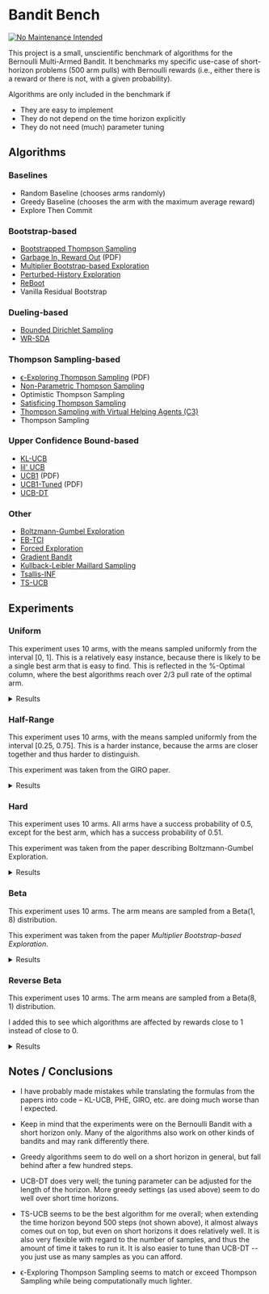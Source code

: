 # Bandit Bench

[![No Maintenance Intended](http://unmaintained.tech/badge.svg)](http://unmaintained.tech/)

This project is a small, unscientific benchmark of algorithms for the Bernoulli
Multi-Armed Bandit. It benchmarks my specific use-case of short-horizon problems
(500 arm pulls) with Bernoulli rewards (i.e., either there is a reward or there
is not, with a given probability).

Algorithms are only included in the benchmark if

- They are easy to implement
- They do not depend on the time horizon explicitly
- They do not need (much) parameter tuning

## Algorithms

### Baselines

- Random Baseline (chooses arms randomly)
- Greedy Baseline (chooses the arm with the maximum average reward)
- Explore Then Commit

### Bootstrap-based

- [Bootstrapped Thompson Sampling](https://arxiv.org/abs/1410.4009)
- [Garbage In, Reward Out](http://proceedings.mlr.press/v97/kveton19a/kveton19a.pdf) (PDF)
- [Multiplier Bootstrap-based Exploration](https://arxiv.org/abs/2302.01543)
- [Perturbed-History Exploration](https://arxiv.org/abs/1902.10089)
- [ReBoot](https://arxiv.org/abs/2002.08436)
- Vanilla Residual Bootstrap

### Dueling-based

- [Bounded Dirichlet Sampling](https://arxiv.org/abs/2111.09724)
- [WR-SDA](https://arxiv.org/abs/2010.14323)

### Thompson Sampling-based

- [ϵ-Exploring Thompson Sampling](https://proceedings.mlr.press/v202/jin23b/jin23b.pdf) (PDF)
- [Non-Parametric Thompson Sampling](https://proceedings.mlr.press/v117/riou20a.html)
- Optimistic Thompson Sampling
- [Satisficing Thompson Sampling](https://arxiv.org/abs/1704.09028)
- [Thompson Sampling with Virtual Helping Agents (C3)](https://arxiv.org/abs/2209.08197)
- Thompson Sampling

### Upper Confidence Bound-based

- [KL-UCB](https://arxiv.org/abs/1102.2490)
- [lil' UCB](https://arxiv.org/abs/1312.7308)
- [UCB1](https://homes.di.unimi.it/~cesabian/Pubblicazioni/ml-02.pdf) (PDF)
- [UCB1-Tuned](https://homes.di.unimi.it/~cesabian/Pubblicazioni/ml-02.pdf) (PDF)
- [UCB-DT](https://arxiv.org/abs/2110.02690)

### Other

- [Boltzmann-Gumbel Exploration](https://arxiv.org/abs/1705.10257)
- [EB-TCI](https://arxiv.org/abs/2206.05979)
- [Forced Exploration](https://arxiv.org/abs/2312.07285)
- [Gradient Bandit](https://arxiv.org/abs/2402.17235)
- [Kullback-Leibler Maillard Sampling](https://arxiv.org/abs/2304.14989)
- [Tsallis-INF](https://arxiv.org/abs/1807.07623)
- [TS-UCB](https://arxiv.org/abs/2006.06372)

## Experiments

### Uniform

This experiment uses 10 arms, with the means sampled uniformly from the interval
[0, 1]. This is a relatively easy instance, because there is likely to be a
single best arm that is easy to find. This is reflected in the %-Optimal column,
where the best algorithms reach over 2/3 pull rate of the optimal arm.

<details>
<summary>Results</summary>

<!-- `> cat uniform.md` -->
<!-- BEGIN mdsh -->
| Algorithm                                                   | %-Optimal | Regret (Mean) | Regret (Median Absolute Deviation) |  Time  |
| ----------------------------------------------------------- | --------: | ------------: | ---------------------------------: | :----: |
| Bootstrapped Thompson Sampling (J=500)                      |     81.55 |       12.3112 |                             1.6871 | 0.74s  |
| Bootstrapped Thompson Sampling (J=1000)                     |     81.44 |       12.6758 |                             1.7121 | 1.35s  |
| TS-UCB (100 samples)                                        |     72.43 |       17.4061 |                             3.2706 | 11.77s |
| TS-UCB (10 samples)                                         |     72.88 |       17.8546 |                             3.5976 | 1.22s  |
| UCB-DT (γ=1.00)                                             |     70.73 |       18.2706 |                             2.5295 | 0.51s  |
| UCB-DT (γ=0.90)                                             |     73.02 |       18.3178 |                             2.4600 | 0.51s  |
| UCB-DT (γ=0.95)                                             |     72.98 |       18.3323 |                             2.4505 | 0.51s  |
| UCB-DT (γ=0.75)                                             |     72.98 |       18.3605 |                             2.4852 | 0.52s  |
| Greedy                                                      |     67.48 |       19.7483 |                             2.4973 | 0.03s  |
| TS-UCB (1 samples)                                          |     72.28 |       19.9767 |                             5.3785 | 0.14s  |
| Thompson Sampling with Virtual Helping Agents (Combiner C3) |     63.36 |       21.1298 |                             6.2710 | 4.02s  |
| WR-SDA                                                      |     67.66 |       23.8199 |                             5.0460 | 0.35s  |
| Optimistic Thompson Sampling                                |     69.69 |       25.4924 |                             7.1978 | 0.18s  |
| ϵ-Exploring Thompson Sampling                               |     64.31 |       27.5471 |                             8.9868 | 0.04s  |
| Thompson Sampling                                           |     67.00 |       28.9445 |                             7.1632 | 0.14s  |
| Satisficing Thompson Sampling (ϵ=0.005)                     |     66.88 |       29.0225 |                             7.0900 | 0.18s  |
| Satisficing Thompson Sampling (ϵ=0.010)                     |     66.49 |       29.3398 |                             6.9895 | 0.17s  |
| KL-UCB                                                      |     67.57 |       29.6845 |                             7.4867 | 1.49s  |
| ReBoot (r=0.25)                                             |     61.92 |       30.3897 |                             5.2935 | 0.06s  |
| UCB1-Tuned                                                  |     62.81 |       31.7769 |                             3.6345 | 0.07s  |
| Bootstrapped Thompson Sampling (J=100)                      |     51.85 |       32.8060 |                            13.5494 | 0.18s  |
| Vanilla Residual Bootstrap (init=0)                         |     60.73 |       33.1690 |                             5.4193 | 0.05s  |
| Non-Parametric Thompson Sampling                            |     64.59 |       33.8504 |                             7.0679 | 0.74s  |
| ReBoot (r=0.50)                                             |     59.20 |       34.1884 |                             5.8990 | 0.05s  |
| Bounded Dirichlet Sampling                                  |     64.70 |       34.2376 |                             7.1518 | 0.38s  |
| Satisficing Thompson Sampling (ϵ=0.050)                     |     58.20 |       34.9791 |                             6.9401 | 0.17s  |
| Multiplier Bootstrap-based Exploration                      |     61.60 |       36.1880 |                             4.1319 | 1.06s  |
| Kullback-Leibler Maillard Sampling                          |     60.53 |       37.5467 |                             8.4138 | 0.12s  |
| Perturbed-History Exploration (a=1.1)                       |     57.78 |       37.8970 |                             5.6488 | 0.14s  |
| Garbage In, Reward Out (a=0.10)                             |     58.49 |       38.7874 |                             5.2714 | 0.14s  |
| Bootstrapped Thompson Sampling (J=10)                       |     45.02 |       39.1305 |                            19.4246 | 0.07s  |
| Vanilla Residual Bootstrap (init=1)                         |     60.28 |       40.6878 |                             4.7500 | 0.05s  |
| Satisficing Thompson Sampling (ϵ=0.100)                     |     44.92 |       44.1840 |                            10.6738 | 0.18s  |
| lil' UCB (δ=0.100)                                          |     52.87 |       44.9486 |                             5.5879 | 0.08s  |
| Tsallis-INF                                                 |     55.26 |       46.5441 |                             5.8549 | 0.21s  |
| Forced Exploration                                          |     63.74 |       46.7869 |                             6.0952 | 0.03s  |
| ReBoot (r=0.90)                                             |     52.97 |       47.4265 |                             6.6595 | 0.05s  |
| Garbage In, Reward Out (a=0.33)                             |     52.54 |       49.4032 |                             5.5249 | 0.18s  |
| Vanilla Residual Bootstrap (init=5)                         |     56.46 |       50.8622 |                             6.0489 | 0.05s  |
| ReBoot (r=1.00)                                             |     50.62 |       52.0364 |                             6.7317 | 0.05s  |
| EB-TCI                                                      |     42.95 |       56.0202 |                            16.1098 | 0.07s  |
| ETC (m=10)                                                  |     48.78 |       56.4409 |                            10.9740 | 0.03s  |
| Perturbed-History Exploration (a=2.1)                       |     48.19 |       56.7164 |                             6.0494 | 0.17s  |
| lil' UCB (δ=0.010)                                          |     44.60 |       62.4201 |                             6.5913 | 0.08s  |
| Garbage In, Reward Out (a=1.00)                             |     43.69 |       66.7268 |                             7.0150 | 0.20s  |
| Boltzmann-Gumbel Exploration                                |     44.52 |       69.1820 |                             6.7076 | 0.08s  |
| ReBoot (r=1.50)                                             |     41.00 |       72.4983 |                             8.1316 | 0.05s  |
| lil' UCB (δ=0.001)                                          |     39.59 |       74.2236 |                             8.0274 | 0.08s  |
| ETC (m=5)                                                   |     28.21 |       79.4626 |                            24.7524 | 0.03s  |
| ReBoot (r=1.70)                                             |     37.90 |       79.8938 |                             9.0403 | 0.05s  |
| ETC (m=20)                                                  |     50.00 |       85.5308 |                            11.8523 | 0.03s  |
| UCB1                                                        |     34.84 |       87.3965 |                            10.1205 | 0.05s  |
| ReBoot (r=2.10)                                             |     32.69 |       93.3431 |                            10.7795 | 0.05s  |
| ETC (m=3)                                                   |     22.50 |       99.6029 |                            27.4581 | 0.03s  |
| ETC (m=25)                                                  |     42.62 |      105.5833 |                            14.8455 | 0.03s  |
| Gradient Bandit                                             |     30.56 |      111.1047 |                            17.4381 | 0.08s  |
| ETC (m=2)                                                   |     20.25 |      111.2784 |                            27.3964 | 0.03s  |
| Gradient Bandit (with baseline)                             |     31.78 |      114.0673 |                            11.6366 | 0.08s  |
| Random                                                      |      9.99 |      205.0580 |                            30.3100 | 0.01s  |
<!-- END mdsh -->

</details>

### Half-Range

This experiment uses 10 arms, with the means sampled uniformly from the interval
\[0.25, 0.75\]. This is a harder instance, because the arms are closer together
and thus harder to distinguish.

This experiment was taken from the GIRO paper.

<details>
<summary>Results</summary>

<!-- `> cat half_range.md` -->
<!-- BEGIN mdsh -->
| Algorithm                                                   | %-Optimal | Regret (Mean) | Regret (Median Absolute Deviation) |  Time  |
| ----------------------------------------------------------- | --------: | ------------: | ---------------------------------: | :----: |
| Bootstrapped Thompson Sampling (J=500)                      |     60.67 |       20.0135 |                            10.8059 | 0.67s  |
| Bootstrapped Thompson Sampling (J=1000)                     |     60.81 |       20.0744 |                            10.7234 | 1.31s  |
| UCB-DT (γ=0.90)                                             |     44.11 |       25.7379 |                             7.1522 | 0.53s  |
| UCB-DT (γ=0.95)                                             |     44.07 |       25.7444 |                             7.1627 | 0.53s  |
| UCB-DT (γ=0.75)                                             |     44.20 |       25.7518 |                             7.1508 | 0.53s  |
| Thompson Sampling with Virtual Helping Agents (Combiner C3) |     44.83 |       26.7704 |                             8.7872 | 1.83s  |
| TS-UCB (100 samples)                                        |     44.83 |       27.4483 |                             6.6267 | 11.69s |
| Bootstrapped Thompson Sampling (J=100)                      |     44.19 |       27.5108 |                            13.3325 | 0.17s  |
| Greedy                                                      |     39.00 |       28.0151 |                             9.7636 | 0.03s  |
| UCB-DT (γ=1.00)                                             |     39.38 |       28.0689 |                             9.7290 | 0.52s  |
| TS-UCB (10 samples)                                         |     45.12 |       28.1337 |                             6.0061 | 1.19s  |
| Bootstrapped Thompson Sampling (J=10)                       |     41.24 |       28.6171 |                            14.3000 | 0.07s  |
| ϵ-Exploring Thompson Sampling                               |     41.08 |       30.8109 |                             9.0357 | 0.04s  |
| TS-UCB (1 samples)                                          |     42.42 |       31.6765 |                             6.1443 | 0.14s  |
| Forced Exploration                                          |     42.52 |       33.2202 |                             5.6321 | 0.03s  |
| WR-SDA                                                      |     38.17 |       34.3574 |                             7.8687 | 0.56s  |
| UCB1-Tuned                                                  |     39.23 |       36.0362 |                             5.7070 | 0.07s  |
| ReBoot (r=0.25)                                             |     36.27 |       36.8780 |                             8.0532 | 0.05s  |
| Vanilla Residual Bootstrap (init=0)                         |     35.53 |       38.0238 |                             7.8845 | 0.05s  |
| Optimistic Thompson Sampling                                |     37.57 |       38.4989 |                             7.1213 | 0.18s  |
| Multiplier Bootstrap-based Exploration                      |     36.71 |       38.8681 |                             6.9205 | 1.04s  |
| ReBoot (r=0.50)                                             |     34.58 |       39.6438 |                             8.1733 | 0.05s  |
| ETC (m=10)                                                  |     33.76 |       40.4184 |                            12.0078 | 0.03s  |
| Thompson Sampling                                           |     35.68 |       40.6934 |                             7.4756 | 0.14s  |
| Satisficing Thompson Sampling (ϵ=0.005)                     |     35.61 |       40.7462 |                             7.4738 | 0.18s  |
| Satisficing Thompson Sampling (ϵ=0.010)                     |     35.54 |       40.8342 |                             7.6058 | 0.17s  |
| Garbage In, Reward Out (a=0.10)                             |     34.26 |       42.3026 |                             7.5669 | 0.17s  |
| Perturbed-History Exploration (a=1.1)                       |     34.15 |       42.4480 |                             7.6337 | 0.15s  |
| KL-UCB                                                      |     35.23 |       42.8489 |                             6.2867 | 1.49s  |
| EB-TCI                                                      |     30.68 |       43.1680 |                             8.8295 | 0.07s  |
| Satisficing Thompson Sampling (ϵ=0.050)                     |     33.15 |       43.2663 |                             8.0491 | 0.17s  |
| Non-Parametric Thompson Sampling                            |     33.66 |       43.8953 |                             7.4578 | 0.70s  |
| Vanilla Residual Bootstrap (init=1)                         |     33.49 |       43.9511 |                             7.4165 | 0.05s  |
| Bounded Dirichlet Sampling                                  |     33.37 |       44.9539 |                             7.9732 | 0.42s  |
| Tsallis-INF                                                 |     33.02 |       45.9683 |                             8.4113 | 0.22s  |
| lil' UCB (δ=0.100)                                          |     32.27 |       46.6215 |                             6.6925 | 0.07s  |
| Kullback-Leibler Maillard Sampling                          |     30.15 |       48.1212 |                             8.2677 | 0.12s  |
| Satisficing Thompson Sampling (ϵ=0.100)                     |     27.97 |       48.1233 |                            10.0095 | 0.17s  |
| Garbage In, Reward Out (a=0.33)                             |     30.57 |       48.3822 |                             7.9763 | 0.19s  |
| ReBoot (r=0.90)                                             |     29.75 |       48.7258 |                             8.4139 | 0.05s  |
| ETC (m=5)                                                   |     21.31 |       50.6525 |                            17.7345 | 0.03s  |
| ReBoot (r=1.00)                                             |     28.27 |       51.2697 |                             8.5685 | 0.05s  |
| ETC (m=20)                                                  |     31.27 |       51.6469 |                             8.5980 | 0.03s  |
| Perturbed-History Exploration (a=2.1)                       |     28.34 |       52.5133 |                             8.3130 | 0.17s  |
| Vanilla Residual Bootstrap (init=5)                         |     28.72 |       53.5870 |                             8.3547 | 0.05s  |
| ETC (m=25)                                                  |     32.88 |       56.5539 |                             8.2405 | 0.03s  |
| lil' UCB (δ=0.010)                                          |     26.26 |       57.2169 |                             8.1942 | 0.07s  |
| Garbage In, Reward Out (a=1.00)                             |     25.46 |       58.0798 |                             8.9055 | 0.21s  |
| Boltzmann-Gumbel Exploration                                |     25.93 |       58.3994 |                             8.7698 | 0.07s  |
| ReBoot (r=1.50)                                             |     23.11 |       61.4855 |                             9.5988 | 0.05s  |
| lil' UCB (δ=0.001)                                          |     23.15 |       63.1709 |                             9.1364 | 0.08s  |
| ReBoot (r=1.70)                                             |     21.59 |       64.8451 |                            10.1444 | 0.05s  |
| UCB1                                                        |     20.65 |       68.4993 |                            10.1090 | 0.05s  |
| ReBoot (r=2.10)                                             |     19.33 |       70.1924 |                            10.6578 | 0.05s  |
| ETC (m=3)                                                   |     15.59 |       70.3962 |                            18.2057 | 0.03s  |
| Gradient Bandit                                             |     19.16 |       75.6775 |                            12.1688 | 0.08s  |
| Gradient Bandit (with baseline)                             |     18.70 |       77.4743 |                            10.5750 | 0.07s  |
| ETC (m=2)                                                   |     15.36 |       80.9169 |                            17.7482 | 0.03s  |
| Random                                                      |      9.99 |      102.5290 |                            15.1550 | 0.01s  |
<!-- END mdsh -->

</details>

### Hard

This experiment uses 10 arms. All arms have a success probability of 0.5, except
for the best arm, which has a success probability of 0.51.

This experiment was taken from the paper describing Boltzmann-Gumbel Exploration.

<details>
<summary>Results</summary>

<!-- `> cat hard.md` -->
<!-- BEGIN mdsh -->
| Algorithm                                                   | %-Optimal | Regret (Mean) | Regret (Median Absolute Deviation) |  Time  |
| ----------------------------------------------------------- | --------: | ------------: | ---------------------------------: | :----: |
| Greedy                                                      |     16.60 |        4.1700 |                             0.0100 | 0.03s  |
| ϵ-Exploring Thompson Sampling                               |     13.52 |        4.3242 |                             0.1100 | 0.04s  |
| Forced Exploration                                          |     13.38 |        4.3312 |                             0.1000 | 0.03s  |
| UCB-DT (γ=0.90)                                             |     13.15 |        4.3424 |                             0.0100 | 0.52s  |
| UCB-DT (γ=0.95)                                             |     13.15 |        4.3424 |                             0.0100 | 0.53s  |
| UCB-DT (γ=1.00)                                             |     13.07 |        4.3464 |                             0.0200 | 0.53s  |
| UCB-DT (γ=0.75)                                             |     12.93 |        4.3535 |                             0.0100 | 0.53s  |
| TS-UCB (100 samples)                                        |     12.06 |        4.3971 |                             0.2500 | 11.71s |
| Bootstrapped Thompson Sampling (J=10)                       |     11.79 |        4.4106 |                             0.1600 | 0.08s  |
| Bootstrapped Thompson Sampling (J=1000)                     |     11.63 |        4.4187 |                             0.3200 | 1.32s  |
| Bootstrapped Thompson Sampling (J=100)                      |     11.61 |        4.4196 |                             0.2900 | 0.18s  |
| Bootstrapped Thompson Sampling (J=500)                      |     11.61 |        4.4196 |                             0.3100 | 0.68s  |
| TS-UCB (10 samples)                                         |     11.58 |        4.4209 |                             0.4400 | 1.19s  |
| EB-TCI                                                      |     11.50 |        4.4250 |                             0.4400 | 0.08s  |
| Thompson Sampling with Virtual Helping Agents (Combiner C3) |     11.48 |        4.4258 |                             0.4000 | 0.74s  |
| WR-SDA                                                      |     11.44 |        4.4278 |                             0.3200 | 0.38s  |
| Vanilla Residual Bootstrap (init=0)                         |     11.36 |        4.4320 |                             0.3500 | 0.05s  |
| ReBoot (r=0.25)                                             |     11.32 |        4.4341 |                             0.3500 | 0.06s  |
| ReBoot (r=0.50)                                             |     11.27 |        4.4363 |                             0.3800 | 0.05s  |
| TS-UCB (1 samples)                                          |     11.26 |        4.4368 |                             0.4600 | 0.14s  |
| Optimistic Thompson Sampling                                |     11.26 |        4.4371 |                             0.4400 | 0.18s  |
| Tsallis-INF                                                 |     11.25 |        4.4377 |                             0.2900 | 0.22s  |
| Non-Parametric Thompson Sampling                            |     11.22 |        4.4391 |                             0.4100 | 0.71s  |
| Vanilla Residual Bootstrap (init=1)                         |     11.21 |        4.4393 |                             0.4200 | 0.05s  |
| Thompson Sampling                                           |     11.21 |        4.4397 |                             0.4300 | 0.14s  |
| Satisficing Thompson Sampling (ϵ=0.005)                     |     11.20 |        4.4398 |                             0.4400 | 0.18s  |
| Satisficing Thompson Sampling (ϵ=0.010)                     |     11.20 |        4.4401 |                             0.4400 | 0.17s  |
| Perturbed-History Exploration (a=1.1)                       |     11.20 |        4.4402 |                             0.4300 | 0.16s  |
| Multiplier Bootstrap-based Exploration                      |     11.19 |        4.4406 |                             0.4400 | 1.02s  |
| Satisficing Thompson Sampling (ϵ=0.050)                     |     11.15 |        4.4426 |                             0.4100 | 0.17s  |
| Garbage In, Reward Out (a=0.10)                             |     11.12 |        4.4441 |                             0.3400 | 0.17s  |
| Garbage In, Reward Out (a=0.33)                             |     11.09 |        4.4455 |                             0.3800 | 0.19s  |
| KL-UCB                                                      |     11.06 |        4.4468 |                             0.3000 | 1.49s  |
| ReBoot (r=0.90)                                             |     11.03 |        4.4485 |                             0.3700 | 0.05s  |
| Perturbed-History Exploration (a=2.1)                       |     10.95 |        4.4524 |                             0.3300 | 0.18s  |
| Kullback-Leibler Maillard Sampling                          |     10.94 |        4.4530 |                             0.3300 | 0.12s  |
| ReBoot (r=1.00)                                             |     10.93 |        4.4537 |                             0.3300 | 0.05s  |
| lil' UCB (δ=0.100)                                          |     10.92 |        4.4539 |                             0.2800 | 0.07s  |
| Vanilla Residual Bootstrap (init=5)                         |     10.92 |        4.4540 |                             0.2800 | 0.05s  |
| Bounded Dirichlet Sampling                                  |     10.91 |        4.4545 |                             0.2900 | 0.39s  |
| UCB1-Tuned                                                  |     10.82 |        4.4591 |                             0.4600 | 0.07s  |
| Satisficing Thompson Sampling (ϵ=0.100)                     |     10.78 |        4.4612 |                             0.3100 | 0.18s  |
| lil' UCB (δ=0.010)                                          |     10.75 |        4.4625 |                             0.2500 | 0.07s  |
| Boltzmann-Gumbel Exploration                                |     10.73 |        4.4636 |                             0.2600 | 0.08s  |
| Garbage In, Reward Out (a=1.00)                             |     10.71 |        4.4646 |                             0.2600 | 0.21s  |
| lil' UCB (δ=0.001)                                          |     10.59 |        4.4707 |                             0.1700 | 0.08s  |
| ReBoot (r=1.50)                                             |     10.56 |        4.4722 |                             0.2000 | 0.05s  |
| ReBoot (r=1.70)                                             |     10.46 |        4.4771 |                             0.1700 | 0.05s  |
| ReBoot (r=2.10)                                             |     10.34 |        4.4829 |                             0.1400 | 0.05s  |
| UCB1                                                        |     10.26 |        4.4872 |                             0.1300 | 0.04s  |
| Gradient Bandit (with baseline)                             |     10.23 |        4.4885 |                             0.1100 | 0.07s  |
| Gradient Bandit                                             |     10.18 |        4.4912 |                             0.1300 | 0.08s  |
| ETC (m=20)                                                  |     10.06 |        4.4970 |                             0.0000 | 0.03s  |
| ETC (m=10)                                                  |     10.01 |        4.4993 |                             0.0000 | 0.03s  |
| Random                                                      |      9.98 |        4.5008 |                             0.0400 | 0.01s  |
| ETC (m=3)                                                   |      9.95 |        4.5027 |                             0.0000 | 0.03s  |
| ETC (m=2)                                                   |      9.94 |        4.5028 |                             0.0000 | 0.03s  |
| ETC (m=5)                                                   |      9.93 |        4.5036 |                             0.0000 | 0.03s  |
| ETC (m=25)                                                  |      9.87 |        4.5065 |                             0.0000 | 0.03s  |
<!-- END mdsh -->

</details>

### Beta

This experiment uses 10 arms. The arm means are sampled from a Beta(1, 8) distribution.

This experiment was taken from the paper *Multiplier Bootstrap-based Exploration*.

<details>
<summary>Results</summary>

<!-- `> cat beta.md` -->
<!-- BEGIN mdsh -->
| Algorithm                                                   | %-Optimal | Regret (Mean) | Regret (Median Absolute Deviation) |  Time  |
| ----------------------------------------------------------- | --------: | ------------: | ---------------------------------: | :----: |
| UCB-DT (γ=0.75)                                             |     55.00 |       22.7051 |                             6.0302 | 0.50s  |
| UCB-DT (γ=0.95)                                             |     54.67 |       22.8374 |                             6.0357 | 0.50s  |
| UCB-DT (γ=0.90)                                             |     54.53 |       22.8662 |                             6.0630 | 0.50s  |
| UCB-DT (γ=1.00)                                             |     53.44 |       22.9767 |                             7.3694 | 0.49s  |
| Thompson Sampling with Virtual Helping Agents (Combiner C3) |     56.91 |       23.2902 |                             7.1493 | 2.82s  |
| ReBoot (r=0.25)                                             |     52.94 |       24.7856 |                             8.6439 | 0.06s  |
| TS-UCB (100 samples)                                        |     56.19 |       25.1924 |                             4.4774 | 12.37s |
| TS-UCB (10 samples)                                         |     54.99 |       26.7554 |                             4.4802 | 1.26s  |
| ReBoot (r=0.50)                                             |     51.72 |       29.2332 |                             6.5279 | 0.06s  |
| TS-UCB (1 samples)                                          |     52.72 |       29.8275 |                             5.0292 | 0.15s  |
| Bootstrapped Thompson Sampling (J=10)                       |     50.33 |       31.3906 |                             6.7436 | 0.08s  |
| Forced Exploration                                          |     49.27 |       31.6725 |                             8.8808 | 0.03s  |
| Multiplier Bootstrap-based Exploration                      |     49.58 |       32.6088 |                             6.2663 | 1.02s  |
| ϵ-Exploring Thompson Sampling                               |     44.70 |       33.6912 |                            12.4300 | 0.04s  |
| UCB1-Tuned                                                  |     48.78 |       34.1720 |                             5.7265 | 0.08s  |
| Bootstrapped Thompson Sampling (J=100)                      |     47.62 |       34.9846 |                             6.5196 | 0.18s  |
| Garbage In, Reward Out (a=0.10)                             |     47.11 |       35.3159 |                             6.5716 | 0.14s  |
| Bootstrapped Thompson Sampling (J=500)                      |     47.24 |       35.4846 |                             6.5623 | 0.68s  |
| Bootstrapped Thompson Sampling (J=1000)                     |     47.25 |       35.5259 |                             6.5145 | 1.31s  |
| Vanilla Residual Bootstrap (init=1)                         |     47.27 |       35.6021 |                             6.3890 | 0.05s  |
| Optimistic Thompson Sampling                                |     47.54 |       36.0169 |                             6.2395 | 0.20s  |
| Vanilla Residual Bootstrap (init=0)                         |     39.97 |       36.7298 |                            15.5781 | 0.05s  |
| ETC (m=5)                                                   |     40.54 |       37.5338 |                            16.3356 | 0.03s  |
| Satisficing Thompson Sampling (ϵ=0.005)                     |     45.53 |       38.0235 |                             6.6411 | 0.18s  |
| Thompson Sampling                                           |     45.50 |       38.0338 |                             6.6413 | 0.14s  |
| Satisficing Thompson Sampling (ϵ=0.010)                     |     45.41 |       38.1336 |                             6.6271 | 0.18s  |
| KL-UCB                                                      |     45.14 |       38.3011 |                             5.9485 | 1.43s  |
| Non-Parametric Thompson Sampling                            |     44.28 |       39.6896 |                             6.8661 | 0.70s  |
| ETC (m=10)                                                  |     40.05 |       39.7511 |                            13.7913 | 0.03s  |
| Greedy                                                      |     37.36 |       39.9645 |                            20.3130 | 0.03s  |
| Bounded Dirichlet Sampling                                  |     44.03 |       40.2371 |                             6.7909 | 0.42s  |
| WR-SDA                                                      |     37.82 |       40.8505 |                            18.3470 | 0.66s  |
| ReBoot (r=0.90)                                             |     42.91 |       41.1146 |                             7.3175 | 0.06s  |
| Satisficing Thompson Sampling (ϵ=0.050)                     |     41.92 |       41.3247 |                             7.3104 | 0.18s  |
| Kullback-Leibler Maillard Sampling                          |     41.32 |       41.7427 |                             7.4157 | 0.12s  |
| Perturbed-History Exploration (a=1.1)                       |     41.26 |       43.0633 |                             7.6161 | 0.16s  |
| ReBoot (r=1.00)                                             |     41.01 |       43.7015 |                             7.7312 | 0.06s  |
| Garbage In, Reward Out (a=0.33)                             |     39.20 |       45.5334 |                             7.9039 | 0.18s  |
| ETC (m=3)                                                   |     34.12 |       45.6912 |                            27.6862 | 0.03s  |
| ETC (m=20)                                                  |     37.93 |       47.7172 |                            13.6372 | 0.03s  |
| Satisficing Thompson Sampling (ϵ=0.100)                     |     33.92 |       48.8980 |                             9.5939 | 0.18s  |
| lil' UCB (δ=0.100)                                          |     36.67 |       49.0887 |                             7.5057 | 0.08s  |
| ETC (m=25)                                                  |     37.77 |       52.4211 |                            13.9336 | 0.03s  |
| ETC (m=2)                                                   |     30.16 |       53.2569 |                            29.2436 | 0.03s  |
| ReBoot (r=1.50)                                             |     33.52 |       54.1198 |                            10.7651 | 0.06s  |
| Perturbed-History Exploration (a=2.1)                       |     33.06 |       54.2431 |                             9.6641 | 0.19s  |
| Tsallis-INF                                                 |     32.65 |       55.1568 |                            11.1605 | 0.24s  |
| Vanilla Residual Bootstrap (init=5)                         |     31.59 |       56.9543 |                            10.2200 | 0.05s  |
| ReBoot (r=1.70)                                             |     31.29 |       57.3346 |                            11.9602 | 0.06s  |
| EB-TCI                                                      |     24.85 |       58.9761 |                            22.9968 | 0.08s  |
| Garbage In, Reward Out (a=1.00)                             |     29.72 |       58.9769 |                            11.3139 | 0.22s  |
| Boltzmann-Gumbel Exploration                                |     30.21 |       59.0762 |                            11.4529 | 0.08s  |
| lil' UCB (δ=0.010)                                          |     29.49 |       59.3792 |                            11.2005 | 0.08s  |
| ReBoot (r=2.10)                                             |     27.81 |       62.5734 |                            14.2399 | 0.06s  |
| lil' UCB (δ=0.001)                                          |     25.59 |       65.3146 |                            14.4606 | 0.08s  |
| UCB1                                                        |     22.44 |       70.4627 |                            16.8609 | 0.05s  |
| Gradient Bandit                                             |     20.43 |       75.0125 |                            17.3070 | 0.08s  |
| Gradient Bandit (with baseline)                             |     20.06 |       75.7085 |                            17.5892 | 0.08s  |
| Random                                                      |      9.99 |       94.2791 |                            25.9206 | 0.01s  |
<!-- END mdsh -->

</details>

### Reverse Beta

This experiment uses 10 arms. The arm means are sampled from a Beta(8, 1) distribution.

I added this to see which algorithms are affected by rewards close to 1 instead of close to 0.

<details>
<summary>Results</summary>

<!-- `> cat reverse_beta.md` -->
<!-- BEGIN mdsh -->
| Algorithm                                                   | %-Optimal | Regret (Mean) | Regret (Median Absolute Deviation) |  Time  |
| ----------------------------------------------------------- | --------: | ------------: | ---------------------------------: | :----: |
| TS-UCB (100 samples)                                        |     58.71 |        7.4481 |                             2.1886 | 11.76s |
| TS-UCB (10 samples)                                         |     57.79 |        7.8999 |                             1.9148 | 1.19s  |
| TS-UCB (1 samples)                                          |     57.53 |        8.3487 |                             1.7839 | 0.14s  |
| UCB-DT (γ=1.00)                                             |     55.22 |        8.6731 |                             1.5458 | 0.53s  |
| UCB-DT (γ=0.90)                                             |     55.32 |        8.7670 |                             1.5465 | 0.52s  |
| UCB-DT (γ=0.95)                                             |     55.25 |        8.7822 |                             1.5484 | 0.53s  |
| Greedy                                                      |     53.46 |        8.8426 |                             1.5877 | 0.03s  |
| UCB-DT (γ=0.75)                                             |     55.50 |        8.8734 |                             1.5938 | 0.53s  |
| Optimistic Thompson Sampling                                |     55.57 |        9.3600 |                             3.3451 | 0.18s  |
| WR-SDA                                                      |     52.20 |       10.4022 |                             2.8202 | 0.21s  |
| ϵ-Exploring Thompson Sampling                               |     44.32 |       11.1621 |                             4.2373 | 0.04s  |
| KL-UCB                                                      |     51.72 |       11.7591 |                             3.6041 | 1.21s  |
| Thompson Sampling                                           |     48.36 |       12.6305 |                             2.8003 | 0.14s  |
| Thompson Sampling with Virtual Helping Agents (Combiner C3) |     36.88 |       12.6832 |                             4.2582 | 2.43s  |
| Satisficing Thompson Sampling (ϵ=0.005)                     |     48.28 |       12.7174 |                             2.8361 | 0.18s  |
| Satisficing Thompson Sampling (ϵ=0.010)                     |     46.43 |       13.2106 |                             2.8578 | 0.18s  |
| Non-Parametric Thompson Sampling                            |     47.42 |       13.7743 |                             4.3390 | 0.71s  |
| Forced Exploration                                          |     48.03 |       14.2409 |                             2.5482 | 0.03s  |
| Bounded Dirichlet Sampling                                  |     45.50 |       14.7444 |                             4.6974 | 0.37s  |
| Kullback-Leibler Maillard Sampling                          |     43.49 |       15.3254 |                             5.1663 | 0.11s  |
| Satisficing Thompson Sampling (ϵ=0.050)                     |     27.59 |       18.2837 |                             5.3096 | 0.18s  |
| EB-TCI                                                      |     35.83 |       20.0130 |                             5.2114 | 0.08s  |
| ReBoot (r=0.25)                                             |     34.86 |       20.2055 |                             3.2261 | 0.06s  |
| Vanilla Residual Bootstrap (init=0)                         |     33.47 |       21.7507 |                             3.2564 | 0.05s  |
| Multiplier Bootstrap-based Exploration                      |     28.54 |       22.5267 |                             3.5576 | 1.02s  |
| ETC (m=20)                                                  |     33.67 |       22.5570 |                             4.2197 | 0.03s  |
| ReBoot (r=0.50)                                             |     30.85 |       22.7688 |                             3.8323 | 0.06s  |
| ETC (m=10)                                                  |     26.78 |       22.8167 |                             6.4075 | 0.03s  |
| UCB1-Tuned                                                  |     25.26 |       23.1257 |                             3.4924 | 0.08s  |
| Vanilla Residual Bootstrap (init=1)                         |     31.25 |       23.4112 |                             3.3759 | 0.05s  |
| Tsallis-INF                                                 |     26.49 |       23.5590 |                             4.3226 | 0.21s  |
| Vanilla Residual Bootstrap (init=5)                         |     30.55 |       24.1464 |                             3.5251 | 0.05s  |
| Garbage In, Reward Out (a=0.10)                             |     26.92 |       24.2118 |                             3.9104 | 0.15s  |
| Satisficing Thompson Sampling (ϵ=0.100)                     |     17.38 |       25.0755 |                             9.0207 | 0.17s  |
| Perturbed-History Exploration (a=1.1)                       |     24.23 |       25.1162 |                             4.2813 | 0.17s  |
| ETC (m=25)                                                  |     28.63 |       27.3236 |                             5.1674 | 0.03s  |
| Bootstrapped Thompson Sampling (J=100)                      |     17.66 |       28.2224 |                            16.7306 | 0.18s  |
| Bootstrapped Thompson Sampling (J=500)                      |     17.69 |       28.2561 |                            16.8472 | 0.68s  |
| Garbage In, Reward Out (a=0.33)                             |     21.30 |       28.3366 |                             4.7374 | 0.20s  |
| ReBoot (r=0.90)                                             |     24.03 |       28.5844 |                             5.1178 | 0.05s  |
| lil' UCB (δ=0.100)                                          |     19.28 |       28.8759 |                             4.7214 | 0.08s  |
| Bootstrapped Thompson Sampling (J=1000)                     |     17.36 |       28.9676 |                            17.3819 | 1.32s  |
| Bootstrapped Thompson Sampling (J=10)                       |     16.96 |       30.0178 |                            18.1195 | 0.07s  |
| ReBoot (r=1.00)                                             |     22.47 |       30.1561 |                             5.4255 | 0.05s  |
| Perturbed-History Exploration (a=2.1)                       |     18.80 |       30.7373 |                             5.2197 | 0.19s  |
| lil' UCB (δ=0.010)                                          |     16.77 |       32.6000 |                             5.5344 | 0.08s  |
| Garbage In, Reward Out (a=1.00)                             |     17.33 |       32.8421 |                             5.6612 | 0.22s  |
| Boltzmann-Gumbel Exploration                                |     17.50 |       33.1221 |                             5.5971 | 0.08s  |
| lil' UCB (δ=0.001)                                          |     15.55 |       34.6643 |                             5.9113 | 0.08s  |
| ReBoot (r=1.50)                                             |     18.16 |       35.6912 |                             6.5617 | 0.06s  |
| UCB1                                                        |     14.58 |       36.5304 |                             6.3337 | 0.05s  |
| ReBoot (r=1.70)                                             |     17.19 |       37.2245 |                             6.9281 | 0.05s  |
| ReBoot (r=2.10)                                             |     15.84 |       39.6794 |                             7.4686 | 0.05s  |
| Gradient Bandit                                             |     13.75 |       39.9529 |                             8.1144 | 0.08s  |
| Gradient Bandit (with baseline)                             |     13.20 |       41.3526 |                             7.4311 | 0.08s  |
| ETC (m=5)                                                   |     12.31 |       42.3407 |                             9.2207 | 0.03s  |
| ETC (m=3)                                                   |     11.97 |       44.3016 |                             9.5583 | 0.03s  |
| ETC (m=2)                                                   |     11.02 |       45.7899 |                             9.4387 | 0.04s  |
| Random                                                      |      9.97 |       49.8281 |                             9.9126 | 0.01s  |
<!-- END mdsh -->

</details>

## Notes / Conclusions

- I have probably made mistakes while translating the formulas from the papers
  into code – KL-UCB, PHE, GIRO, etc. are doing much worse than I expected.

- Keep in mind that the experiments were on the Bernoulli Bandit with a short
  horizon only. Many of the algorithms also work on other kinds of bandits and
  may rank differently there.

- Greedy algorithms seem to do well on a short horizon in general, but fall
  behind after a few hundred steps.

- UCB-DT does very well; the tuning parameter can be adjusted for the length
  of the horizon. More greedy settings (as used above) seem to do well over
  short time horizons.

- TS-UCB seems to be the best algorithm for me overall; when extending the time
  horizon beyond 500 steps (not shown above), it almost always comes out on top,
  but even on short horizons it does relatively well. It is also very flexible
  with regard to the number of samples, and thus the amount of time it takes to
  run it. It is also easier to tune than UCB-DT -- you just use as many samples
  as you can afford.

- ϵ-Exploring Thompson Sampling seems to match or exceed Thompson Sampling
  while being computationally much lighter.

